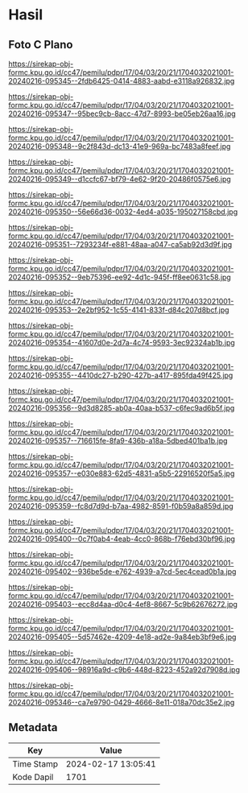# Hasil

## Foto C Plano

https://sirekap-obj-formc.kpu.go.id/cc47/pemilu/pdpr/17/04/03/20/21/1704032021001-20240216-095345--2fdb6425-0414-4883-aabd-e3118a926832.jpg

https://sirekap-obj-formc.kpu.go.id/cc47/pemilu/pdpr/17/04/03/20/21/1704032021001-20240216-095347--95bec9cb-8acc-47d7-8993-be05eb26aa16.jpg

https://sirekap-obj-formc.kpu.go.id/cc47/pemilu/pdpr/17/04/03/20/21/1704032021001-20240216-095348--9c2f843d-dc13-41e9-969a-bc7483a8feef.jpg

https://sirekap-obj-formc.kpu.go.id/cc47/pemilu/pdpr/17/04/03/20/21/1704032021001-20240216-095349--d1ccfc67-bf79-4e62-9f20-20486f0575e6.jpg

https://sirekap-obj-formc.kpu.go.id/cc47/pemilu/pdpr/17/04/03/20/21/1704032021001-20240216-095350--56e66d36-0032-4ed4-a035-195027158cbd.jpg

https://sirekap-obj-formc.kpu.go.id/cc47/pemilu/pdpr/17/04/03/20/21/1704032021001-20240216-095351--7293234f-e881-48aa-a047-ca5ab92d3d9f.jpg

https://sirekap-obj-formc.kpu.go.id/cc47/pemilu/pdpr/17/04/03/20/21/1704032021001-20240216-095352--9eb75396-ee92-4d1c-945f-ff8ee0631c58.jpg

https://sirekap-obj-formc.kpu.go.id/cc47/pemilu/pdpr/17/04/03/20/21/1704032021001-20240216-095353--2e2bf952-1c55-4141-833f-d84c207d8bcf.jpg

https://sirekap-obj-formc.kpu.go.id/cc47/pemilu/pdpr/17/04/03/20/21/1704032021001-20240216-095354--41607d0e-2d7a-4c74-9593-3ec92324ab1b.jpg

https://sirekap-obj-formc.kpu.go.id/cc47/pemilu/pdpr/17/04/03/20/21/1704032021001-20240216-095355--4410dc27-b290-427b-a417-895fda49f425.jpg

https://sirekap-obj-formc.kpu.go.id/cc47/pemilu/pdpr/17/04/03/20/21/1704032021001-20240216-095356--9d3d8285-ab0a-40aa-b537-c6fec9ad6b5f.jpg

https://sirekap-obj-formc.kpu.go.id/cc47/pemilu/pdpr/17/04/03/20/21/1704032021001-20240216-095357--716615fe-8fa9-436b-a18a-5dbed401ba1b.jpg

https://sirekap-obj-formc.kpu.go.id/cc47/pemilu/pdpr/17/04/03/20/21/1704032021001-20240216-095357--e030e883-62d5-4831-a5b5-22916520f5a5.jpg

https://sirekap-obj-formc.kpu.go.id/cc47/pemilu/pdpr/17/04/03/20/21/1704032021001-20240216-095359--fc8d7d9d-b7aa-4982-8591-f0b59a8a859d.jpg

https://sirekap-obj-formc.kpu.go.id/cc47/pemilu/pdpr/17/04/03/20/21/1704032021001-20240216-095400--0c7f0ab4-4eab-4cc0-868b-f76ebd30bf96.jpg

https://sirekap-obj-formc.kpu.go.id/cc47/pemilu/pdpr/17/04/03/20/21/1704032021001-20240216-095402--936be5de-e762-4939-a7cd-5ec4cead0b1a.jpg

https://sirekap-obj-formc.kpu.go.id/cc47/pemilu/pdpr/17/04/03/20/21/1704032021001-20240216-095403--ecc8d4aa-d0c4-4ef8-8667-5c9b62676272.jpg

https://sirekap-obj-formc.kpu.go.id/cc47/pemilu/pdpr/17/04/03/20/21/1704032021001-20240216-095405--5d57462e-4209-4e18-ad2e-9a84eb3bf9e6.jpg

https://sirekap-obj-formc.kpu.go.id/cc47/pemilu/pdpr/17/04/03/20/21/1704032021001-20240216-095406--98916a9d-c9b6-448d-8223-452a92d7908d.jpg

https://sirekap-obj-formc.kpu.go.id/cc47/pemilu/pdpr/17/04/03/20/21/1704032021001-20240216-095346--ca7e9790-0429-4666-8e11-018a70dc35e2.jpg


## Metadata

| Key        | Value               |
| ---------- | ------------------- |
| Time Stamp | 2024-02-17 13:05:41 |
| Kode Dapil | 1701                |



